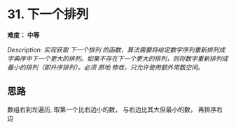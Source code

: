 # 31. 下一个排列

**难度： 中等**


*Description: 实现获取 下一个排列 的函数，算法需要将给定数字序列重新排列成字典序中下一个更大的排列。如果不存在下一个更大的排列，则将数字重新排列成最小的排列（即升序排列）。必须 原地 修改，只允许使用额外常数空间。*

## 思路
数组右到左遍历, 取第一个比右边小的数， 与右边比其大但最小的数， 再排序右边